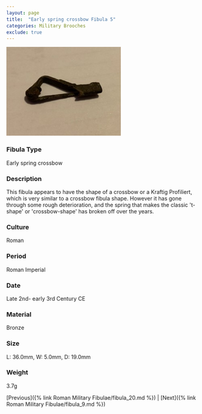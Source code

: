 ```yaml
---
layout: page
title:  "Early spring crossbow Fibula 5"
categories: Military Brooches
exclude: true
---
```


<img src="fibula/early-crossbow5.jpg" alt="photo" width= "300px">

### Fibula Type
Early spring crossbow
### Description
This fibula appears to have the shape of a crossbow or a Kraftig Profiliert, which is very similar to a crossbow fibula shape. However it has gone through some rough deterioration, and the spring that makes the classic 't-shape' or 'crossbow-shape' has broken off over the years.
### Culture
Roman
### Period
 Roman Imperial
### Date
 Late 2nd- early 3rd Century CE
### Material
 Bronze
### Size
 L: 36.0mm, W: 5.0mm, D: 19.0mm
### Weight
3.7g


[Previous]({% link Roman Military Fibulae/fibula_20.md %}) | [Next]({% link Roman Military Fibulae/fibula_9.md %})
